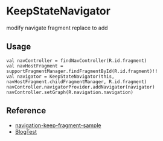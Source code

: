 # KeepStateNavigator
modify navigate fragment replace to add

## Usage

```
val navController = findNavController(R.id.fragment)
val navHostFragment = supportFragmentManager.findFragmentById(R.id.fragment)!!
val navigator = KeepStateNavigator(this, navHostFragment.childFragmentManager, R.id.fragment)
navController.navigatorProvider.addNavigator(navigator)
navController.setGraph(R.navigation.navigation)
```

## Reference
- [navigation-keep-fragment-sample](https://github.com/STAR-ZERO/navigation-keep-fragment-sample)
- [BlogTest](https://github.com/CherryLover/BlogTest/blob/closeBefore/app/src/main/java/me/monster/blogtest/MainActivity.java)






